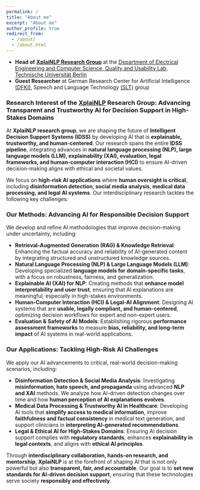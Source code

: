 ```yaml
---
permalink: /
title: "About me"
excerpt: "About me"
author_profile: true
redirect_from: 
  - /about/
  - /about.html
---
```


- **Head of** [**XplaiNLP Research Group**](https://xplainlp.github.io/) at the [Department of Electrical Engineering and Computer Science, Quality and Usability Lab, Technische Universität Berlin](https://www.qu.tu-berlin.de/menue/qu/parameter/en/)
- **Guest Researcher** at German Research Center for Artificial Intelligence [(DFKI)](https://www.dfki.de/web/), Speech and Language Technology [(SLT)](https://www.dfki.de/web/forschung/forschungsbereiche/speech-and-language-technology/) group

### **Research Interest of the [XplaiNLP](https://xplainlp.github.io/) Research Group: Advancing Transparent and Trustworthy AI for Decision Support in High-Stakes Domains**

At **XplaiNLP research group**, we are shaping the future of **Intelligent Decision Support Systems (IDSS)** by developing AI that is **explainable, trustworthy, and human-centered**. Our research spans the entire **IDSS pipeline**, integrating advances in **natural language processing (NLP), large language models (LLM), explainability (XAI), evaluation, legal frameworks, and human-computer interaction (HCI)** to ensure AI-driven decision-making aligns with ethical and societal values.

We focus on **high-risk AI applications** where **human oversight is critical**, including **disinformation detection, social media analysis, medical data processing, and legal AI systems**. Our interdisciplinary research tackles the following key challenges:

### **Our Methods: Advancing AI for Responsible Decision Support**

We develop and refine AI methodologies that improve decision-making under uncertainty, including:

- **Retrieval-Augmented Generation (RAG) & Knowledge Retrieval**: Enhancing the factual accuracy and reliability of AI-generated content by integrating structured and unstructured knowledge sources.
- **Natural Language Processing (NLP) & Large Language Models (LLM)**: Developing specialized **language models for domain-specific tasks**, with a focus on robustness, fairness, and generalization.
- **Explainable AI (XAI) for NLP**: Creating methods that **enhance model interpretability and user trust**, ensuring that AI explanations are meaningful, especially in high-stakes environments.
- **Human-Computer Interaction (HCI) & Legal-AI Alignment**: Designing AI systems that are **usable, legally compliant, and human-centered**, optimizing decision workflows for expert and non-expert users.
- **Evaluation & Safety of AI Models**: Establishing rigorous **performance assessment frameworks** to measure **bias, reliability, and long-term impact** of AI systems in real-world applications.

### **Our Applications: Tackling High-Risk AI Challenges**

We apply our AI advancements to critical, real-world decision-making scenarios, including:

- **Disinformation Detection & Social Media Analysis**: Investigating **misinformation, hate speech, and propaganda** using advanced **NLP and XAI** methods. We analyze how AI-driven detection changes over time and how **human perception of AI explanations evolves**.
- **Medical Data Processing & Trustworthy AI in Healthcare**: Developing AI tools that **simplify access to medical information**, improve **faithfulness and factual consistency** in medical text generation, and support clinicians in **interpreting AI-generated recommendations**.
- **Legal & Ethical AI for High-Stakes Domains**: Ensuring AI decision support complies with **regulatory standards**, enhances **explainability in legal contexts**, and aligns with **ethical AI principles**.

Through **interdisciplinary collaboration, hands-on research, and mentorship**, **XplaiNLP** is at the forefront of shaping AI that is not only powerful but also **transparent, fair, and accountable**. Our goal is to **set new standards for AI-driven decision support**, ensuring that these technologies serve society **responsibly and effectively**.
